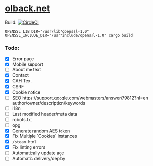 # [olback.net](https://olback.net)
Build: [![CircleCI](https://circleci.com/gh/olback/olback.net/tree/3.0.svg?style=svg)](https://circleci.com/gh/olback/olback.net/tree/3.0)  

```terminal
OPENSSL_LIB_DIR="/usr/lib/openssl-1.0" OPENSSL_INCLUDE_DIR="/usr/include/openssl-1.0" cargo build
```

### Todo:
* [x] Error page
* [x] Mobile support
* [ ] About me text
* [x] Contact
* [x] CAH Text
* [x] CSRF
* [x] Cookie notice
* [ ] SEO https://support.google.com/webmasters/answer/79812?hl=en author/owner/description/keywords
* [ ] i18n
* [ ] Last modified header/meta data
* [ ] robots.txt
* [ ] opg
* [x] Generate random AES token
* [x] Fix Multiple \`Cookies\` instances
* [x] `/steam.html`
* [x] Fix linting errors
* [ ] Automatically update age
* [ ] Automatic delivery/deploy
